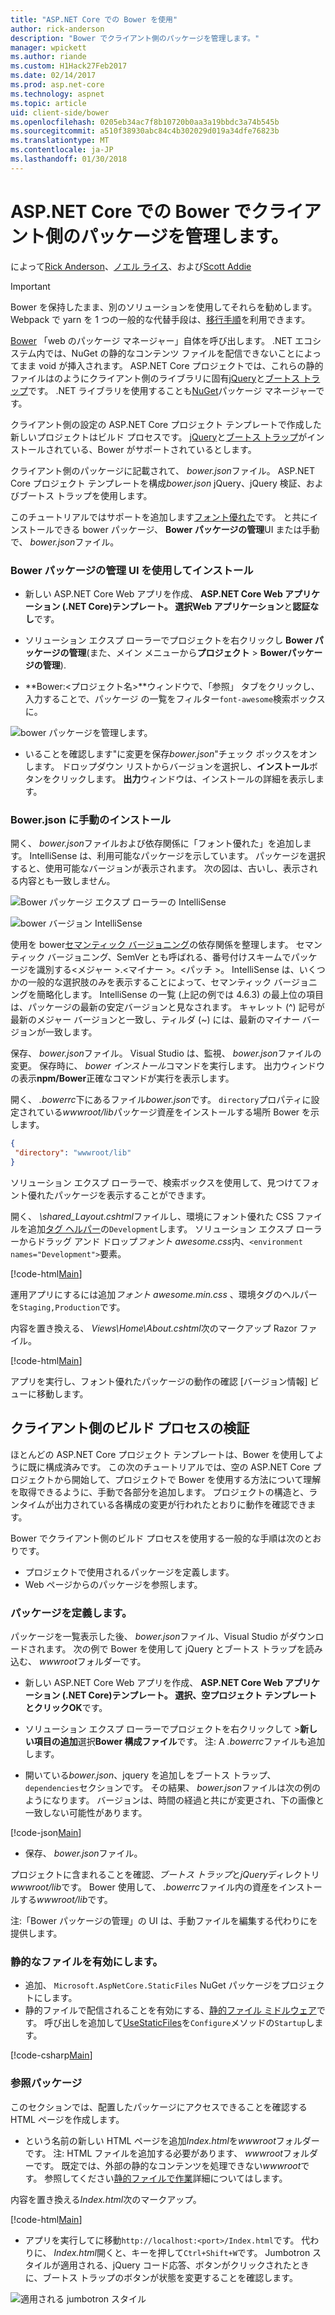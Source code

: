 ```yaml
---
title: "ASP.NET Core での Bower を使用"
author: rick-anderson
description: "Bower でクライアント側のパッケージを管理します。"
manager: wpickett
ms.author: riande
ms.custom: H1Hack27Feb2017
ms.date: 02/14/2017
ms.prod: asp.net-core
ms.technology: aspnet
ms.topic: article
uid: client-side/bower
ms.openlocfilehash: 0205eb34ac7f8b10720b0aa3a19bbdc3a74b545b
ms.sourcegitcommit: a510f38930abc84c4b302029d019a34dfe76823b
ms.translationtype: MT
ms.contentlocale: ja-JP
ms.lasthandoff: 01/30/2018
---
```

# <a name="manage-client-side-packages-with-bower-in-aspnet-core"></a>ASP.NET Core での Bower でクライアント側のパッケージを管理します。

によって[Rick Anderson](https://twitter.com/RickAndMSFT)、[ノエル ライス](https://blog.falafel.com/falafel-software-recognized-sitefinity-website-year/)、および[Scott Addie](https://scottaddie.com) 

> [!IMPORTANT]
> Bower を保持したまま、別のソリューションを使用してそれらを勧めします。 Webpack で yarn を 1 つの一般的な代替手段は、[移行手順](https://bower.io/blog/2017/how-to-migrate-away-from-bower/)を利用できます。

[Bower](https://bower.io/) 「web のパッケージ マネージャー」自体を呼び出します。 .NET エコシステム内では、NuGet の静的なコンテンツ ファイルを配信できないことによってまま void が挿入されます。 ASP.NET Core プロジェクトでは、これらの静的ファイルはのようにクライアント側のライブラリに固有[jQuery](http://jquery.com/)と[ブートス トラップ](http://getbootstrap.com/)です。 .NET ライブラリを使用することも[NuGet](https://www.nuget.org/)パッケージ マネージャーです。

クライアント側の設定の ASP.NET Core プロジェクト テンプレートで作成した新しいプロジェクトはビルド プロセスです。 [jQuery](http://jquery.com/)と[ブートス トラップ](http://getbootstrap.com/)がインストールされている、Bower がサポートされているとします。

クライアント側のパッケージに記載されて、 *bower.json*ファイル。 ASP.NET Core プロジェクト テンプレートを構成*bower.json* jQuery、jQuery 検証、およびブートス トラップを使用します。

このチュートリアルではサポートを追加します[フォント優れた](http://fontawesome.io)です。 と共にインストールできる bower パッケージ、 **Bower パッケージの管理**UI または手動で、 *bower.json*ファイル。

### <a name="installation-via-manage-bower-packages-ui"></a>Bower パッケージの管理 UI を使用してインストール

* 新しい ASP.NET Core Web アプリを作成、 **ASP.NET Core Web アプリケーション (.NET Core)**テンプレート。 選択**Web アプリケーション**と**認証なし**です。

* ソリューション エクスプ ローラーでプロジェクトを右クリックし  **Bower パッケージの管理**(また、メイン メニューから**プロジェクト** > **Bowerパッケージの管理**).

* **Bower:\<プロジェクト名\>**ウィンドウで、「参照」 タブをクリックし、入力することで、パッケージ の一覧をフィルター`font-awesome`検索ボックスに。

 ![bower パッケージを管理します。](bower/_static/manage-bower-packages.png)

* いることを確認します"に変更を保存*bower.json*"チェック ボックスをオンします。 ドロップダウン リストからバージョンを選択し、**インストール**ボタンをクリックします。 **出力**ウィンドウは、インストールの詳細を表示します。

### <a name="manual-installation-in-bowerjson"></a>Bower.json に手動のインストール

開く、 *bower.json*ファイルおよび依存関係に「フォント優れた」を追加します。 IntelliSense は、利用可能なパッケージを示しています。 パッケージを選択すると、使用可能なバージョンが表示されます。 次の図は、古いし、表示される内容とも一致しません。

![Bower パッケージ エクスプ ローラーの IntelliSense](bower/_static/add-package.png)

![bower バージョン IntelliSense](bower/_static/version-intelliSense.png)

使用を bower[セマンティック バージョニング](http://semver.org/)の依存関係を整理します。 セマンティック バージョニング、SemVer とも呼ばれる、番号付けスキームでパッケージを識別する\<メジャー >.\<マイナー >。\<パッチ >。 IntelliSense は、いくつかの一般的な選択肢のみを表示することによって、セマンティック バージョニングを簡略化します。 IntelliSense の一覧 (上記の例では 4.6.3) の最上位の項目は、パッケージの最新の安定バージョンと見なされます。 キャレット (^) 記号が最新のメジャー バージョンと一致し、ティルダ (~) には、最新のマイナー バージョンが一致します。

保存、 *bower.json*ファイル。 Visual Studio は、監視、 *bower.json*ファイルの変更。 保存時に、 *bower インストール*コマンドを実行します。 出力ウィンドウの表示**npm/Bower**正確なコマンドが実行を表示します。

開く、 *.bowerrc*下にあるファイル*bower.json*です。 `directory`プロパティに設定されている*wwwroot/lib*パッケージ資産をインストールする場所 Bower を示します。

```json
{
 "directory": "wwwroot/lib"
}
```

ソリューション エクスプ ローラーで、検索ボックスを使用して、見つけてフォント優れたパッケージを表示することができます。

開く、 *\shared\_Layout.cshtml*ファイルし、環境にフォント優れた CSS ファイルを追加[タグ ヘルパー](xref:mvc/views/tag-helpers/intro)の`Development`します。 ソリューション エクスプ ローラーからドラッグ アンド ドロップ*フォント awesome.css*内、`<environment names="Development">`要素。

[!code-html[Main](bower/sample/_Layout.cshtml?highlight=4&range=9-13)]

運用アプリにするには追加*フォント awesome.min.css* 、環境タグのヘルパーを`Staging,Production`です。

内容を置き換える、 *Views\Home\About.cshtml*次のマークアップ Razor ファイル。

[!code-html[Main](bower/sample/About.cshtml)]

アプリを実行し、フォント優れたパッケージの動作の確認 [バージョン情報] ビューに移動します。

## <a name="exploring-the-client-side-build-process"></a>クライアント側のビルド プロセスの検証

ほとんどの ASP.NET Core プロジェクト テンプレートは、Bower を使用してように既に構成済みです。 この次のチュートリアルでは、空の ASP.NET Core プロジェクトから開始して、プロジェクトで Bower を使用する方法について理解を取得できるように、手動で各部分を追加します。 プロジェクトの構造と、ランタイムが出力されている各構成の変更が行われたとおりに動作を確認できます。

Bower でクライアント側のビルド プロセスを使用する一般的な手順は次のとおりです。

* プロジェクトで使用されるパッケージを定義します。 <!-- once defined, you don't need to download them, VS does -->
* Web ページからのパッケージを参照します。

### <a name="define-packages"></a>パッケージを定義します。

パッケージを一覧表示した後、 *bower.json*ファイル、Visual Studio がダウンロードされます。 次の例で Bower を使用して jQuery とブートス トラップを読み込む、 *wwwroot*フォルダーです。

* 新しい ASP.NET Core Web アプリを作成、 **ASP.NET Core Web アプリケーション (.NET Core)**テンプレート。 選択、**空**プロジェクト テンプレートとクリック**OK**です。

* ソリューション エクスプ ローラーでプロジェクトを右クリックして >**新しい項目の追加**選択**Bower 構成ファイル**です。 注: A *.bowerrc*ファイルも追加します。

* 開いている*bower.json*、jquery を追加しをブートス トラップ、`dependencies`セクションです。 その結果、 *bower.json*ファイルは次の例のようになります。 バージョンは、時間の経過と共にが変更され、下の画像と一致しない可能性があります。

[!code-json[Main](bower/sample/bower.json?highlight=5,6)]

* 保存、 *bower.json*ファイル。

 プロジェクトに含まれることを確認、*ブートス トラップ*と*jQuery*ディレクトリ*wwwroot/lib*です。 Bower 使用して、 *.bowerrc*ファイル内の資産をインストールする*wwwroot/lib*です。

 注:「Bower パッケージの管理」の UI は、手動ファイルを編集する代わりにを提供します。

### <a name="enable-static-files"></a>静的なファイルを有効にします。

* 追加、 `Microsoft.AspNetCore.StaticFiles` NuGet パッケージをプロジェクトにします。
* 静的ファイルで配信されることを有効にする、[静的ファイル ミドルウェア](https://docs.microsoft.com/aspnet/core/api/microsoft.aspnetcore.builder.staticfileextensions)です。 呼び出しを追加して[UseStaticFiles](https://docs.microsoft.com/aspnet/core/api/microsoft.aspnetcore.builder.staticfileextensions)を`Configure`メソッドの`Startup`します。

[!code-csharp[Main](bower/sample/Startup.cs?highlight=9)]

### <a name="reference-packages"></a>参照パッケージ

このセクションでは、配置したパッケージにアクセスできることを確認する HTML ページを作成します。

* という名前の新しい HTML ページを追加*Index.html*を*wwwroot*フォルダーです。 注: HTML ファイルを追加する必要があります、 *wwwroot*フォルダーです。 既定では、外部の静的なコンテンツを処理できない*wwwroot*です。 参照してください[静的ファイルで作業](xref:fundamentals/static-files)詳細についてはします。

 内容を置き換える*Index.html*次のマークアップ。

[!code-html[Main](bower/sample/Index.html)]

* アプリを実行してに移動`http://localhost:<port>/Index.html`です。 代わりに、 *Index.html*開くと、キーを押して`Ctrl+Shift+W`です。 Jumbotron スタイルが適用される、jQuery コード応答、ボタンがクリックされたときに、ブートス トラップのボタンが状態を変更することを確認します。

 ![適用される jumbotron スタイル](bower/_static/jumbotron.png)
